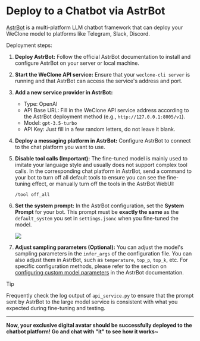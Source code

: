 # Deploy to a Chatbot via AstrBot

[AstrBot](https://github.com/AstrBotDevs/AstrBot) is a multi-platform LLM chatbot framework that can deploy your WeClone model to platforms like Telegram, Slack, Discord.

Deployment steps:

1. **Deploy AstrBot:** Follow the official AstrBot documentation to install and configure AstrBot on your server or local machine.


2. **Start the WeClone API service:** Ensure that your `weclone-cli server` is running and that AstrBot can access the service's address and port.

3. **Add a new service provider in AstrBot:**

   * Type: OpenAI
   * API Base URL: Fill in the WeClone API service address according to the AstrBot deployment method (e.g., `http://127.0.0.1:8005/v1`).
   * Model: `gpt-3.5-turbo`
   * API Key: Just fill in a few random letters, do not leave it blank.

4. **Deploy a messaging platform in AstrBot:** Configure AstrBot to connect to the chat platform you want to use.

5. **Disable tool calls (Important):**
   The fine-tuned model is mainly used to imitate your language style and usually does not support complex tool calls. In the corresponding chat platform in AstrBot, send a command to your bot to turn off all default tools to ensure you can see the fine-tuning effect, or manually turn off the tools in the AstrBot WebUI:

   ```
   /tool off_all
   ```

6. **Set the system prompt:**
   In the AstrBot configuration, set the **System Prompt** for your bot. This prompt must be **exactly the same** as the `default_system` you set in `settings.jsonc` when you fine-tuned the model.

   <img src="https://blog-img.051088.xyz/AstrBot%E6%95%99%E7%A8%8B01.png"/>

7. **Adjust sampling parameters (Optional):**
   You can adjust the model's sampling parameters in the `infer_args` of the configuration file. You can also adjust them in AstrBot, such as `temperature`, `top_p`, `top_k`, etc. For specific configuration methods, please refer to the section on [configuring custom model parameters](https://astrbot.app/config/model-config.html#configuring-custom-model-parameters) in the AstrBot documentation.

> [!TIP]
> Frequently check the log output of `api_service.py` to ensure that the prompt sent by AstrBot to the large model service is consistent with what you expected during fine-tuning and testing.

---
**Now, your exclusive digital avatar should be successfully deployed to the chatbot platform! Go and chat with "it" to see how it works~**